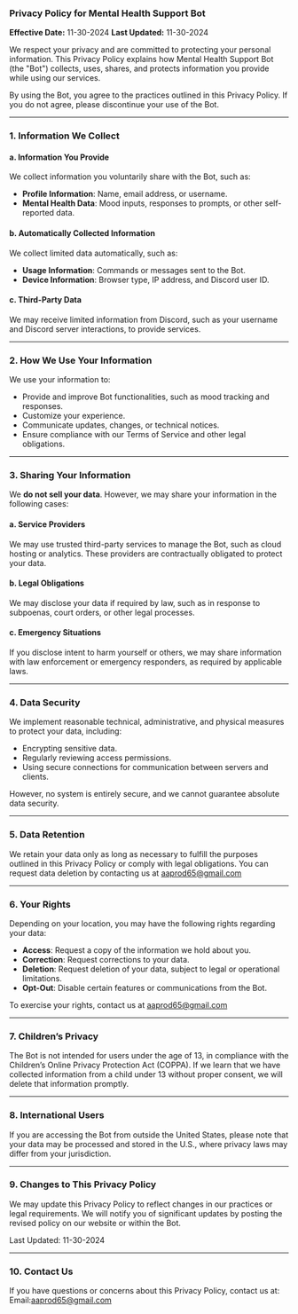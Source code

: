
### **Privacy Policy for Mental Health Support Bot**

**Effective Date:** 11-30-2024
**Last Updated:**  11-30-2024

We respect your privacy and are committed to protecting your personal information. This Privacy Policy explains how Mental Health Support Bot (the "Bot") collects, uses, shares, and protects information you provide while using our services.

By using the Bot, you agree to the practices outlined in this Privacy Policy. If you do not agree, please discontinue your use of the Bot.

---

### **1. Information We Collect**

#### **a. Information You Provide**
We collect information you voluntarily share with the Bot, such as:  
- **Profile Information**: Name, email address, or username.  
- **Mental Health Data**: Mood inputs, responses to prompts, or other self-reported data.  

#### **b. Automatically Collected Information**
We collect limited data automatically, such as:  
- **Usage Information**: Commands or messages sent to the Bot.  
- **Device Information**: Browser type, IP address, and Discord user ID.

#### **c. Third-Party Data**  
We may receive limited information from Discord, such as your username and Discord server interactions, to provide services.

---

### **2. How We Use Your Information**
We use your information to:  
- Provide and improve Bot functionalities, such as mood tracking and responses.  
- Customize your experience.  
- Communicate updates, changes, or technical notices.  
- Ensure compliance with our Terms of Service and other legal obligations.  

---

### **3. Sharing Your Information**

We **do not sell your data**. However, we may share your information in the following cases:  

#### **a. Service Providers**
We may use trusted third-party services to manage the Bot, such as cloud hosting or analytics. These providers are contractually obligated to protect your data.  

#### **b. Legal Obligations**
We may disclose your data if required by law, such as in response to subpoenas, court orders, or other legal processes.  

#### **c. Emergency Situations**
If you disclose intent to harm yourself or others, we may share information with law enforcement or emergency responders, as required by applicable laws.

---

### **4. Data Security**
We implement reasonable technical, administrative, and physical measures to protect your data, including:  
- Encrypting sensitive data.  
- Regularly reviewing access permissions.  
- Using secure connections for communication between servers and clients.

However, no system is entirely secure, and we cannot guarantee absolute data security.

---

### **5. Data Retention**
We retain your data only as long as necessary to fulfill the purposes outlined in this Privacy Policy or comply with legal obligations. You can request data deletion by contacting us at aaprod65@gmail.com

---

### **6. Your Rights**
Depending on your location, you may have the following rights regarding your data:  
- **Access**: Request a copy of the information we hold about you.  
- **Correction**: Request corrections to your data.  
- **Deletion**: Request deletion of your data, subject to legal or operational limitations.  
- **Opt-Out**: Disable certain features or communications from the Bot.  

To exercise your rights, contact us at aaprod65@gmail.com

---

### **7. Children’s Privacy**
The Bot is not intended for users under the age of 13, in compliance with the Children’s Online Privacy Protection Act (COPPA). If we learn that we have collected information from a child under 13 without proper consent, we will delete that information promptly.

---

### **8. International Users**
If you are accessing the Bot from outside the United States, please note that your data may be processed and stored in the U.S., where privacy laws may differ from your jurisdiction.

---

### **9. Changes to This Privacy Policy**
We may update this Privacy Policy to reflect changes in our practices or legal requirements. We will notify you of significant updates by posting the revised policy on our website or within the Bot.

Last Updated: 11-30-2024

---

### **10. Contact Us**
If you have questions or concerns about this Privacy Policy, contact us at:  
Email:aaprod65@gmail.com 

